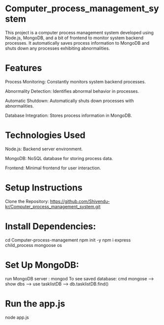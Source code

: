 # Computer_process_management_system
This project is a computer process management system developed using Node.js, MongoDB, and a bit of frontend to monitor system backend processes. It automatically saves process information to MongoDB and shuts down any processes exhibiting abnormalities.
# Features
Process Monitoring: Constantly monitors system backend processes.

Abnormality Detection: Identifies abnormal behavior in processes.

Automatic Shutdown: Automatically shuts down processes with abnormalities.

Database Integration: Stores process information in MongoDB.

# Technologies Used
Node.js: Backend server environment.

MongoDB: NoSQL database for storing process data.

Frontend: Minimal frontend for user interaction.

# Setup Instructions
Clone the Repository: https://github.com/Shivendu-kr/Computer_process_management_system.git
# Install Dependencies:
cd Computer-process-management
npm init -y
npm i express child_process mongoose os

# Set Up MongoDB:
run MongoDB server : mongod
To see saved database: cmd mongose --> show dbs --> use tasklistDB --> db.tasklistDB.find()

# Run the app.js
node app.js
